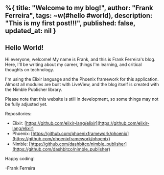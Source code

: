 %{
  title: "Welcome to my blog!",
  author: "Frank Ferreira",
  tags: ~w(#hello #world),
  description: "This is my first post!!!",
  published: false,
  updated_at: nil
}
---

## Hello World!

Hi everyone, welcome! My name is Frank, and this is Frank Ferreira's blog. Here, I'll be writing about my career, things I'm learning, and critical thoughts on technology.

I'm using the Elixir language and the Phoenix framework for this application. Almost all modules are built with LiveView, and the blog itself is created with the Nimble Publisher library.

Please note that this website is still in development, so some things may not be fully adjusted yet.

Repositories:
- Elixir: [https://github.com/elixir-lang/elixir](https://github.com/elixir-lang/elixir)
- Phoenix: [https://github.com/phoenixframework/phoenix](https://github.com/phoenixframework/phoenix)
- Nimble: [https://github.com/dashbitco/nimble_publisher](https://github.com/dashbitco/nimble_publisher)


Happy coding!

-Frank Ferreira
